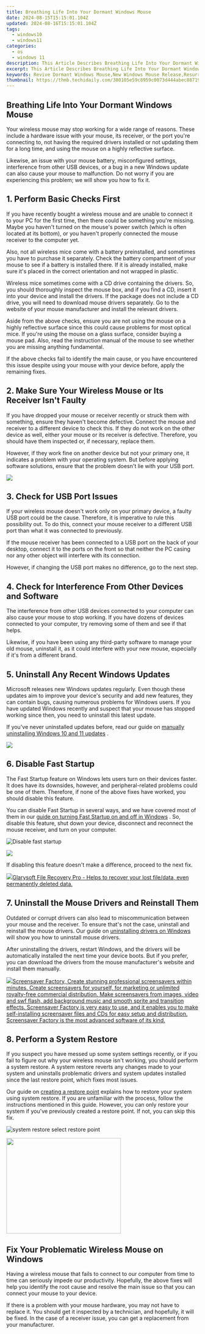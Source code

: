 ```yaml
---
title: Breathing Life Into Your Dormant Windows Mouse
date: 2024-08-15T15:15:01.104Z
updated: 2024-08-16T15:15:01.104Z
tags:
  - windows10
  - windows11
categories:
  - os
  - windows 11
description: This Article Describes Breathing Life Into Your Dormant Windows Mouse
excerpt: This Article Describes Breathing Life Into Your Dormant Windows Mouse
keywords: Revive Dormant Windows Mouse,New Windows Mouse Release,Resurrect Windows Mouse,Fix Frozen Windows Mouse,Reactivate Windows Mouse,Unfreeze Windows Mouse,Rejuvenate Window's Mouse
thumbnail: https://thmb.techidaily.com/380105e59c8959c0073d444abec887193c4b497adc4a29c490c9f0b91ceeacb3.jpg
---
```


## Breathing Life Into Your Dormant Windows Mouse

 Your wireless mouse may stop working for a wide range of reasons. These include a hardware issue with your mouse, its receiver, or the port you're connecting to, not having the required drivers installed or not updating them for a long time, and using the mouse on a highly reflective surface.

 Likewise, an issue with your mouse battery, misconfigured settings, interference from other USB devices, or a bug in a new Windows update can also cause your mouse to malfunction. Do not worry if you are experiencing this problem; we will show you how to fix it.

## 1\. Perform Basic Checks First

 If you have recently bought a wireless mouse and are unable to connect it to your PC for the first time, then there could be something you're missing. Maybe you haven't turned on the mouse's power switch (which is often located at its bottom), or you haven't properly connected the mouse receiver to the computer yet.

 Also, not all wireless mice come with a battery preinstalled, and sometimes you have to purchase it separately. Check the battery compartment of your mouse to see if a battery is installed there. If it is already installed, make sure it's placed in the correct orientation and not wrapped in plastic.

 Wireless mice sometimes come with a CD drive containing the drivers. So, you should thoroughly inspect the mouse box, and if you find a CD, insert it into your device and install the drivers. If the package does not include a CD drive, you will need to download mouse drivers separately. Go to the website of your mouse manufacturer and install the relevant drivers.

 Aside from the above checks, ensure you are not using the mouse on a highly reflective surface since this could cause problems for most optical mice. If you're using the mouse on a glass surface, consider buying a mouse pad. Also, read the instruction manual of the mouse to see whether you are missing anything fundamental.

 If the above checks fail to identify the main cause, or you have encountered this issue despite using your mouse with your device before, apply the remaining fixes.

## 2\. Make Sure Your Wireless Mouse or Its Receiver Isn't Faulty

 If you have dropped your mouse or receiver recently or struck them with something, ensure they haven't become defective. Connect the mouse and receiver to a different device to check this. If they do not work on the other device as well, either your mouse or its receiver is defective. Therefore, you should have them inspected or, if necessary, replace them.

 However, if they work fine on another device but not your primary one, it indicates a problem with your operating system. But before applying software solutions, ensure that the problem doesn't lie with your USB port.

<!-- affiliate ads begin -->
<a href="https://estore.winxdvd.com/order/checkout.php?PRODS=4612444&QTY=1&AFFILIATE=108875&CART=1"><img src="https://www.winxdvd.com/affiliate/new-banner/pt-728x90.jpg" border="0"></a>
<!-- affiliate ads end -->
## 3\. Check for USB Port Issues

 If your wireless mouse doesn't work only on your primary device, a faulty USB port could be the cause. Therefore, it is imperative to rule this possibility out. To do this, connect your mouse receiver to a different USB port than what it was connected to previously.

 If the mouse receiver has been connected to a USB port on the back of your desktop, connect it to the ports on the front so that neither the PC casing nor any other object will interfere with its connection.

 However, if changing the USB port makes no difference, go to the next step.

## 4\. Check for Interference From Other Devices and Software

 The interference from other USB devices connected to your computer can also cause your mouse to stop working. If you have dozens of devices connected to your computer, try removing some of them and see if that helps.

 Likewise, if you have been using any third-party software to manage your old mouse, uninstall it, as it could interfere with your new mouse, especially if it's from a different brand.

## 5\. Uninstall Any Recent Windows Updates

 Microsoft releases new Windows updates regularly. Even though these updates aim to improve your device's security and add new features, they can contain bugs, causing numerous problems for Windows users. If you have updated Windows recently and suspect that your mouse has stopped working since then, you need to uninstall this latest update.

 If you've never uninstalled updates before, read our guide on [manually uninstalling Windows 10 and 11 updates](https://www.makeuseof.com/manually-uninstall-windows-10-updates/) .

<!-- affiliate ads begin -->
<a href="https://secure.2checkout.com/order/checkout.php?PRODS=3546200&QTY=1&AFFILIATE=108875&CART=1"><img src="http://www.binteko.com/sites/default/files/banner01_468x60a.gif" border="0"></a>
<!-- affiliate ads end -->
## 6\. Disable Fast Startup

 The Fast Startup feature on Windows lets users turn on their devices faster. It does have its downsides, however, and peripheral-related problems could be one of them. Therefore, if none of the above fixes have worked, you should disable this feature.

 You can disable Fast Startup in several ways, and we have covered most of them in our [guide on turning Fast Startup on and off in Windows](https://www.makeuseof.com/windows-11-turn-on-or-off-fast-startup/) . So, disable this feature, shut down your device, disconnect and reconnect the mouse receiver, and turn on your computer.

![Disable fast startup](https://static1.makeuseofimages.com/wordpress/wp-content/uploads/2023/01/disable-fast-startup.jpg)
<!-- affiliate ads begin -->
<a href="https://shop.copernic.com/order/checkout.php?PRODS=41033091&QTY=1&AFFILIATE=108875&CART=1"><img src="https://secure.2checkout.com/images/merchant/8d30aa96e72440759f74bd2306c1fa3d/Copernic-2023-Affiliate-728x90-Advanced.png" border="0"></a>
<!-- affiliate ads end -->

 If disabling this feature doesn't make a difference, proceed to the next fix.

<!-- affiliate ads begin -->
<a href="https://order.glarysoft.com/order/checkout.php?PRODS=35408920&QTY=1&AFFILIATE=108875&CART=1"><img src="https://secure.avangate.com/images/merchant/6734fa703f6633ab896eecbdfad8953a/products/FR-200-1.png" border="0">Glarysoft File Recovery Pro - Helps to recover your lost file/data, even permanently deleted data. </a>
<!-- affiliate ads end -->
## 7\. Uninstall the Mouse Drivers and Reinstall Them

 Outdated or corrupt drivers can also lead to miscommunication between your mouse and the receiver. To ensure that's not the case, uninstall and reinstall the mouse drivers. Our guide on [uninstalling drivers on Windows](https://www.makeuseof.com/windows-11-uninstall-drivers/) will show you how to uninstall mouse drivers.

 After uninstalling the drivers, restart Windows, and the drivers will be automatically installed the next time your device boots. But if you prefer, you can download the drivers from the mouse manufacturer's website and install them manually.

<!-- affiliate ads begin -->
<a href="https://secure.2checkout.com/order/checkout.php?PRODS=194977&QTY=1&AFFILIATE=108875&CART=1"><img src="https://www.blumentals.net/scrfactory/images/screensaver-software.png" border="0">Screensaver Factory, Create stunning professional screensavers within minutes. Create screensavers for yourself, for marketing or unlimited royalty-free commercial distribution. Make screensavers from images, video and swf flash, add background music and smooth sprite and transition effects. Screensaver Factory is very easy to use, and it enables you to make self-installing screensaver files and CDs for easy setup and distribution. Screensaver Factory is the most advanced software of its kind.</a>
<!-- affiliate ads end -->
## 8\. Perform a System Restore

 If you suspect you have messed up some system settings recently, or if you fail to figure out why your wireless mouse isn't working, you should perform a system restore. A system restore reverts any changes made to your system and uninstalls problematic drivers and system updates installed since the last restore point, which fixes most issues.

 Our guide on [creating a restore point](https://www.makeuseof.com/windows-11-create-restore-point/) explains how to restore your system using system restore. If you are unfamiliar with the process, follow the instructions mentioned in this guide. However, you can only restore your system if you've previously created a restore point. If not, you can skip this fix.

![system restore select restore point](https://static1.makeuseofimages.com/wordpress/wp-content/uploads/2023/03/system-restore-select-restore-point.jpg)

<!-- affiliate ads begin -->
<a href="https://caperobbin.sjv.io/c/5597632/2006123/18460" target="_top" id="2006123"><img src="//a.impactradius-go.com/display-ad/18460-2006123" border="0" alt="" width="300" height="250"/></a><img height="0" width="0" src="https://imp.pxf.io/i/5597632/2006123/18460" style="position:absolute;visibility:hidden;" border="0" />
<!-- affiliate ads end -->
## Fix Your Problematic Wireless Mouse on Windows

 Having a wireless mouse that fails to connect to our computer from time to time can seriously impede our productivity. Hopefully, the above fixes will help you identify the root cause and resolve the main issue so that you can connect your mouse to your device.

 If there is a problem with your mouse hardware, you may not have to replace it. You should get it inspected by a technician, and hopefully, it will be fixed. In the case of a receiver issue, you can get a replacement from your manufacturer.


<ins class="adsbygoogle"
     style="display:block"
     data-ad-format="autorelaxed"
     data-ad-client="ca-pub-7571918770474297"
     data-ad-slot="1223367746"></ins>



<ins class="adsbygoogle"
     style="display:block"
     data-ad-client="ca-pub-7571918770474297"
     data-ad-slot="8358498916"
     data-ad-format="auto"
     data-full-width-responsive="true"></ins>






